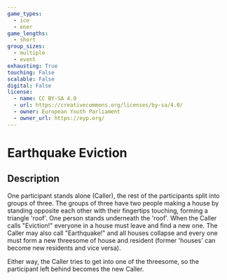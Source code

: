 ```yaml
---
game_types:
  - ice
  - ener
game_lengths:
  - short
group_sizes:
  - multiple
  - event
exhausting: True
touching: False
scalable: False
digital: False
license:
  - name: CC BY-SA 4.0
  - url: https://creativecommons.org/licenses/by-sa/4.0/
  - owner: European Youth Parliament
  - owner_url: https://eyp.org/
---
```

# Earthquake Eviction

## Description
One participant stands alone (Caller), the rest of the participants split into groups of three.
The groups of three have two people making a house by standing opposite each other with their fingertips touching, forming a triangle 'roof'. One person stands underneath the 'roof'.
When the Caller calls "Eviction!" everyone in a house must leave and find a new one. The Caller may also call "Earthquake!" and all houses collapse and every one must form a new threesome of house and resident (former 'houses' can become new residents and vice versa).

Either way, the Caller tries to get into one of the threesome, so the participant left behind becomes the new Caller.
